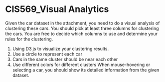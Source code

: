 # CIS569_Visual Analytics

Given the car dataset in the attachment, you need to do a visual analysis of clustering these cars.
You should pick at least three columns for clustering the cars. You are free to decide which columns to use and determine your rules for the clustering.

1. Using D3.js to visualize your clustering results.
2. Use a circle to represent each car
3. Cars in the same cluster should be near each other
4. Use different colors for different clusters When mouse-hovering or selecting a car, you should show its detailed information from the given dataset.
